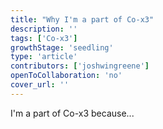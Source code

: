 ```yaml
---
title: "Why I'm a part of Co-x3"
description: ''
tags: ['Co-x3']
growthStage: 'seedling'
type: 'article'
contributors: ['joshwingreene']
openToCollaboration: 'no'
cover_url: ''
---
```


I'm a part of Co-x3 because...